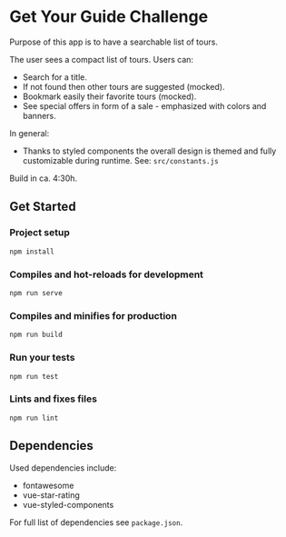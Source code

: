 # Get Your Guide Challenge 
Purpose of this app is to have a searchable list of tours. 

The user sees a compact list of tours.
Users can:
- Search for a title. 
- If not found then other tours are suggested (mocked).
- Bookmark easily their favorite tours (mocked).
- See special offers in form of a sale - emphasized with colors and banners.

In general:
 - Thanks to styled components the overall design is themed and fully customizable during runtime. See: ```src/constants.js```

 Build in ca. 4:30h.

## Get Started
### Project setup
```
npm install
```

### Compiles and hot-reloads for development
```
npm run serve
```

### Compiles and minifies for production
```
npm run build
```

### Run your tests
```
npm run test
```

### Lints and fixes files
```
npm run lint
```

## Dependencies

Used dependencies include:
- fontawesome
- vue-star-rating
- vue-styled-components

For full list of dependencies see ```package.json```.

